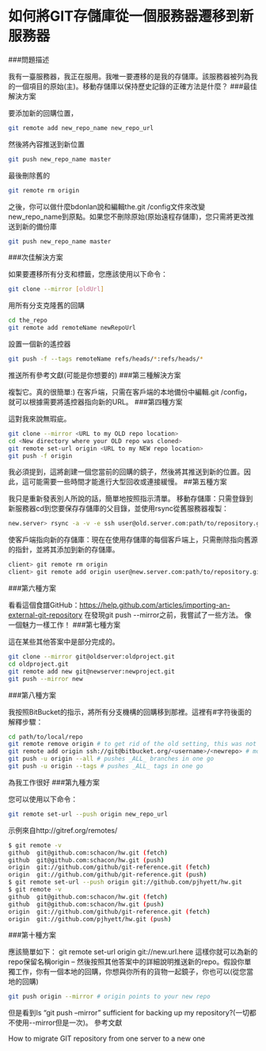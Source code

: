 # 如何將GIT存儲庫從一個服務器遷移到新服務器


###問題描述

我有一臺服務器，我正在服用。我唯一要遷移的是我的存儲庫。該服務器被列為我的一個項目的原始(主)。移動存儲庫以保持歷史記錄的正確方法是什麼？
###最佳解決方案

要添加新的回購位置，

```sh
git remote add new_repo_name new_repo_url
```

然後將內容推送到新位置

```sh
git push new_repo_name master
```

最後刪除舊的
```sh
git remote rm origin
```

之後，你可以做什麼bdonlan說和編輯the.git /config文件來改變new_repo_name到原點。如果您不刪除原始(原始遠程存儲庫)，您只需將更改推送到新的備份庫
```sh
git push new_repo_name master
```

###次佳解決方案

如果要遷移所有分支和標籤，您應該使用以下命令：
```sh
git clone --mirror [oldUrl]
```

用所有分支克隆舊的回購
```sh
cd the_repo
git remote add remoteName newRepoUrl
```

設置一個新的遙控器

```sh
git push -f --tags remoteName refs/heads/*:refs/heads/*
```

推送所有參考文獻(可能是你想要的)
###第三種解決方案

複製它。真的很簡單:)
在客戶端，只需在客戶端的本地備份中編輯.git /config，就可以根據需要將遙控器指向新的URL。
###第四種方案

這對我來說無瑕疵。

```sh
git clone --mirror <URL to my OLD repo location>
cd <New directory where your OLD repo was cloned>
git remote set-url origin <URL to my NEW repo location>
git push -f origin
```

我必須提到，這將創建一個您當前的回購的鏡子，然後將其推送到新的位置。因此，這可能需要一些時間才能進行大型回收或連接緩慢。
##第五種方案

我只是重新發表別人所說的話，簡單地按照指示清單。
移動存儲庫：只需登錄到新服務器cd到您要保存存儲庫的父目錄，並使用rsync從舊服務器複製：
```sh
new.server> rsync -a -v -e ssh user@old.server.com:path/to/repository.git .
```

使客戶端指向新的存儲庫：現在在使用存儲庫的每個客戶端上，只需刪除指向舊源的指針，並將其添加到新的存儲庫。

```sh
client> git remote rm origin
client> git remote add origin user@new.server.com:path/to/repository.git
```

###第六種方案

看看這個食譜GitHub：https://help.github.com/articles/importing-an-external-git-repository
在發現git push --mirror之前，我嘗試了一些方法。
像一個魅力一樣工作！
###第七種方案

這在某些其他答案中是部分完成的。

```sh
git clone --mirror git@oldserver:oldproject.git
cd oldproject.git
git remote add new git@newserver:newproject.git
git push --mirror new
```

###第八種方案

我按照BitBucket的指示，將所有分支機構的回購移到那裡。這裡有#字符後面的解釋步驟：

```sh
cd path/to/local/repo
git remote remove origin # to get rid of the old setting, this was not in the BitBucket instructions
git remote add origin ssh://git@bitbucket.org/<username>/<newrepo> # modify URL as needed
git push -u origin --all # pushes _ALL_ branches in one go
git push -u origin --tags # pushes _ALL_ tags in one go
```

為我工作很好
###第九種方案

您可以使用以下命令：
```sh
git remote set-url --push origin new_repo_url
```

示例來自http://gitref.org/remotes/

```sh
$ git remote -v
github  git@github.com:schacon/hw.git (fetch)
github  git@github.com:schacon/hw.git (push)
origin  git://github.com/github/git-reference.git (fetch)
origin  git://github.com/github/git-reference.git (push)
$ git remote set-url --push origin git://github.com/pjhyett/hw.git
$ git remote -v
github  git@github.com:schacon/hw.git (fetch)
github  git@github.com:schacon/hw.git (push)
origin  git://github.com/github/git-reference.git (fetch)
origin  git://github.com/pjhyett/hw.git (push)
```

###第十種方案

應該簡單如下：
git remote set-url origin git://new.url.here
這樣你就可以為新的repo保留名稱origin – 然後按照其他答案中的詳細說明推送新的repo。假設你單獨工作，你有一個本地的回購，你想與你所有的貨物一起鏡子，你也可以(從您當地的回購)

```sh
git push origin --mirror # origin points to your new repo

```

但是看到Is “git push –mirror” sufficient for backing up my repository?(一切都不使用--mirror但是一次)。
參考文獻

How to migrate GIT repository from one server to a new one